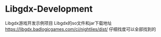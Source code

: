 # Libgdx-Development
Libgdx游戏开发示例项目
Libgdx的so文件和jar下载地址
https://libgdx.badlogicgames.com/ci/nightlies/dist/
仔细找度可以全部找到的
